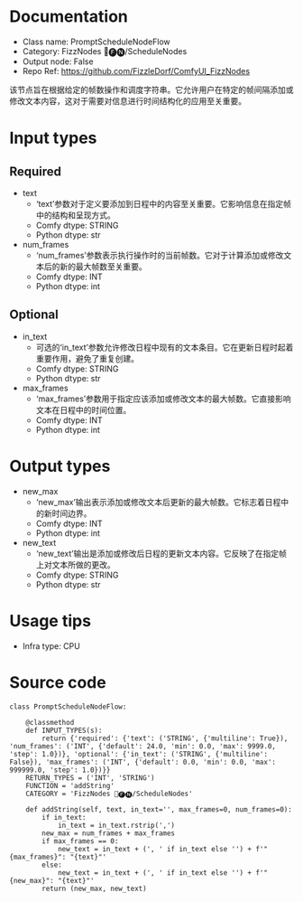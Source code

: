 # Documentation
- Class name: PromptScheduleNodeFlow
- Category: FizzNodes 📅🅕🅝/ScheduleNodes
- Output node: False
- Repo Ref: https://github.com/FizzleDorf/ComfyUI_FizzNodes

该节点旨在根据给定的帧数操作和调度字符串。它允许用户在特定的帧间隔添加或修改文本内容，这对于需要对信息进行时间结构化的应用至关重要。

# Input types
## Required
- text
    - ‘text’参数对于定义要添加到日程中的内容至关重要。它影响信息在指定帧中的结构和呈现方式。
    - Comfy dtype: STRING
    - Python dtype: str
- num_frames
    - ‘num_frames’参数表示执行操作时的当前帧数。它对于计算添加或修改文本后的新的最大帧数至关重要。
    - Comfy dtype: INT
    - Python dtype: int
## Optional
- in_text
    - 可选的‘in_text’参数允许修改日程中现有的文本条目。它在更新日程时起着重要作用，避免了重复创建。
    - Comfy dtype: STRING
    - Python dtype: str
- max_frames
    - ‘max_frames’参数用于指定应该添加或修改文本的最大帧数。它直接影响文本在日程中的时间位置。
    - Comfy dtype: INT
    - Python dtype: int

# Output types
- new_max
    - ‘new_max’输出表示添加或修改文本后更新的最大帧数。它标志着日程中的新时间边界。
    - Comfy dtype: INT
    - Python dtype: int
- new_text
    - ‘new_text’输出是添加或修改后日程的更新文本内容。它反映了在指定帧上对文本所做的更改。
    - Comfy dtype: STRING
    - Python dtype: str

# Usage tips
- Infra type: CPU

# Source code
```
class PromptScheduleNodeFlow:

    @classmethod
    def INPUT_TYPES(s):
        return {'required': {'text': ('STRING', {'multiline': True}), 'num_frames': ('INT', {'default': 24.0, 'min': 0.0, 'max': 9999.0, 'step': 1.0})}, 'optional': {'in_text': ('STRING', {'multiline': False}), 'max_frames': ('INT', {'default': 0.0, 'min': 0.0, 'max': 999999.0, 'step': 1.0})}}
    RETURN_TYPES = ('INT', 'STRING')
    FUNCTION = 'addString'
    CATEGORY = 'FizzNodes 📅🅕🅝/ScheduleNodes'

    def addString(self, text, in_text='', max_frames=0, num_frames=0):
        if in_text:
            in_text = in_text.rstrip(',')
        new_max = num_frames + max_frames
        if max_frames == 0:
            new_text = in_text + (', ' if in_text else '') + f'"{max_frames}": "{text}"'
        else:
            new_text = in_text + (', ' if in_text else '') + f'"{new_max}": "{text}"'
        return (new_max, new_text)
```